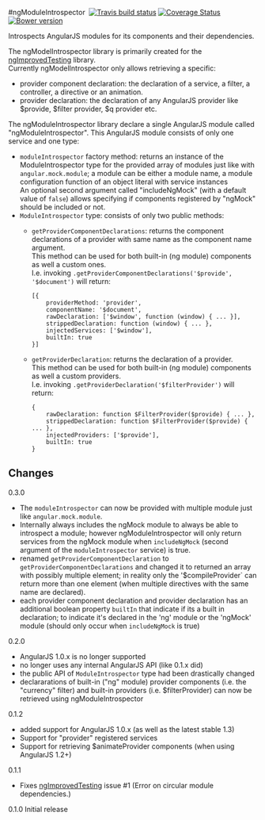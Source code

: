 #ngModuleIntrospector &nbsp;[![Travis build status](https://travis-ci.org/evangalen/ng-module-introspector.png?branch=typescript)](https://travis-ci.org/evangalen/ng-module-introspector)&nbsp;[![Coverage Status](https://coveralls.io/repos/evangalen/ng-module-introspector/badge.png)](https://coveralls.io/r/evangalen/ng-module-introspector?branch=coveralls-setting)&nbsp;[![Bower version](https://badge.fury.io/bo/ng-module-introspector.svg)](http://badge.fury.io/bo/ng-module-introspector)

Introspects AngularJS modules for its components and their dependencies.

The ngModelIntrospector library is primarily created for the [ngImprovedTesting](https://github.com/evangalen/ng-improved-testing/) library.<br>
Currently ngModelIntrospector only allows retrieving a specific:
 - provider component declaration: the declaration of a service, a filter, a controller, a directive or an animation.
 - provider declaration: the declaration of any AngularJS provider like $provide, $filter provider, $q provider etc.

The ngModuleIntrospector library declare a single AngularJS module called "ngModuleIntrospector".
This AngularJS module consists of only one service and one type:
 - `moduleIntrospector` factory method: returns an instance of the ModuleIntrospector type for the provided array of modules just like with `angular.mock.module`; a module can be either a module name, a module configuration function of an object literal with service instances<br>
   An optional second argument called "includeNgMock" (with a default value of `false`) allows specifying if components registered by "ngMock" should be included or not.
 - `ModuleIntrospector` type: consists of only two public methods:
    - `getProviderComponentDeclarations`: returns the component declarations of a provider with same name as the component name argument.<br>
      This method can be used for both built-in (ng module) components as well a custom ones.<br>
      I.e. invoking `.getProviderComponentDeclarations('$provide', '$document')` will return:<br>
      
          [{
              providerMethod: 'provider',
              componentName: '$document',
              rawDeclaration: ['$window', function (window) { ... }],
              strippedDeclaration: function (window) { ... },
              injectedServices: ['$window'],
              builtIn: true
          }]

    - `getProviderDeclaration`: returns the declaration of a provider.<br>
      This method can be used for both built-in (ng module) components as well a custom providers.<br>
      I.e. invoking `.getProviderDeclaration('$filterProvider')` will return:<br>
      
          {
              rawDeclaration: function $FilterProvider($provide) { ... },
              strippedDeclaration: function $FilterProvider($provide) { ... },
              injectedProviders: ['$provide'],
              builtIn: true
          }

Changes
-------
0.3.0
 - The `moduleIntrospector` can now be provided with multiple module just like `angular.mock.module`.
 - Internally always includes the ngMock module to always be able to introspect a module;
   however ngModuleIntrospector will only return services from the ngMock module when `includeNgMock` (second argument of the `moduleIntrospector` service) is true.
 - renamed `getProviderComponentDeclaration` to `getProviderComponentDeclarations` and changed it to returned an array with possibly multiple element; in reality only the '$compileProvider` can return more than one element (when multiple directives with the same name are declared).
 - each provider component declaration and provider declaration has an additional boolean property `builtIn` that indicate if its a built in declaration; to indicate it's declared in the 'ng' module or the 'ngMock' module (should only occur when `includeNgMock` is true)

0.2.0
 - AngularJS 1.0.x is no longer supported
 - no longer uses any internal AngularJS API (like 0.1.x did)
 - the public API of `ModuleIntrospector` type had been drastically changed
 - declararations of built-in ("ng" module) provider components (i.e. the "currency" filter) and built-in providers      (i.e. $filterProvider) can now be retrieved using ngModuleIntrospector

0.1.2
 - added support for AngularJS 1.0.x (as well as the latest stable 1.3)
 - Support for "provider" registered services
 - Support for retrieving $animateProvider components (when using AngularJS 1.2+)

0.1.1
 - Fixes [ngImprovedTesting](https://github.com/evangalen/ng-improved-testing/) issue #1 (Error on circular module dependencies.)

0.1.0 Initial release
